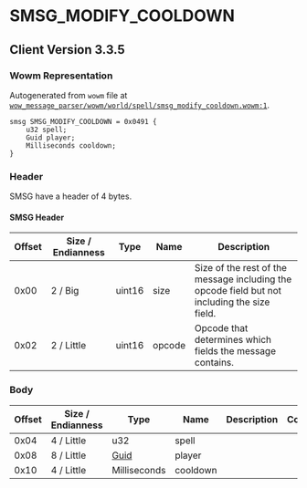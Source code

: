 # SMSG_MODIFY_COOLDOWN

## Client Version 3.3.5

### Wowm Representation

Autogenerated from `wowm` file at [`wow_message_parser/wowm/world/spell/smsg_modify_cooldown.wowm:1`](https://github.com/gtker/wow_messages/tree/main/wow_message_parser/wowm/world/spell/smsg_modify_cooldown.wowm#L1).
```rust,ignore
smsg SMSG_MODIFY_COOLDOWN = 0x0491 {
    u32 spell;
    Guid player;
    Milliseconds cooldown;
}
```
### Header

SMSG have a header of 4 bytes.

#### SMSG Header

| Offset | Size / Endianness | Type   | Name   | Description |
| ------ | ----------------- | ------ | ------ | ----------- |
| 0x00   | 2 / Big           | uint16 | size   | Size of the rest of the message including the opcode field but not including the size field.|
| 0x02   | 2 / Little        | uint16 | opcode | Opcode that determines which fields the message contains.|

### Body

| Offset | Size / Endianness | Type | Name | Description | Comment |
| ------ | ----------------- | ---- | ---- | ----------- | ------- |
| 0x04 | 4 / Little | u32 | spell |  |  |
| 0x08 | 8 / Little | [Guid](../types/packed-guid.md) | player |  |  |
| 0x10 | 4 / Little | Milliseconds | cooldown |  |  |

